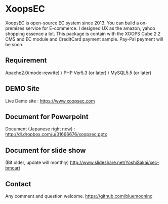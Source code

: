 XoopsEC
=======
XoopsEC is open-source EC system since 2013.
You can build a on-premises service for E-commerce.
I designed UX as the amazon, yahoo shopping essence a lot.
This package is contain with the XOOPS Cube 2.2 CMS and EC module and CreditCard payment sample.
Pay-Pal peyment will be soon.

Requirement
-----------
Apache2.0(mode-rewrite) /  PHP Ver5.3 (or later) / MySQL5.5 (or later)


DEMO Site
---------
Live Demo site : https://www.xoopsec.com

Document for Powerpoint
-----------------------
Document (Japanese right now) : http://dl.dropbox.com/u/31666676/xoopsec.pptx

Document for slide show
-----------------------
(Bit older, update will monthly)
http://www.slideshare.net/YoshiSakai/xec-bmcart

Contact
-------
Any comment and question welcome.
https://github.com/bluemooninc